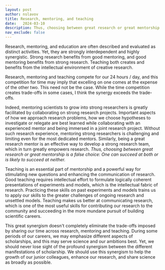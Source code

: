```yaml
---
layout: post
author: nslavov
title: Research, mentoring, and teaching
date:   2024-03-10
description: Thus, choosing between great research or great mentorship is a false choice: One can succeed at both or is likely to succeed at neither.
nav_exclude: false
---
```






<p class="intro"><span class="dropcap">R</span>esearch, mentoring, and education are often described and evaluated as distinct activities. Yet, they are strongly interdependent and highly synergistic. Strong research benefits from good mentoring, and good mentoring benefits from strong research. Teaching both creates and benefits from the intellectual environment of creative research.</p>

Research, mentoring and teaching compete for our 24 hours / day, and this competition for time may imply that excelling on one comes at the expense of the other two. This need not be the case. While the time competition creates trade-offs in some cases, I think the synergy exceeds the trade-offs.


Indeed, mentoring scientists to grow into strong researchers is greatly facilitated by collaborating on strong research projects. Important aspects of how we approach research problems, how we choose hypotheses to investigate or relegate are best learned while collaborating with an experienced mentor and being immersed in a joint research project. Without such research experience, mentoring strong researchers is challenging and limiting even for the most dedicated mentors. Similarly, being a great research mentor is an effective way to develop a strong research team, which in turn greatly empowers research. *Thus, choosing between great research or great mentorship is a false choice: One can succeed at both or is likely to succeed at neither.*   



Teaching is an essential part of mentorship and a powerful way for stimulating new questions and enhancing the communication of research. Good teaching requires intellectual effort to formulate logically coherent presentations of experiments and models, which is the intellectual fabric of research. Practicing these skills on past experiments and models trains us to apply our skills to the greater challenges of ongoing research and unsettled models. Teaching makes us better at communicating research, which is one of the most useful skills for contributing our research to the community and succeeding in the more mundane pursuit of building scientific careers.


This great synergism doesn't completely eliminate the trade-offs imposed by sharing our time across research, mentoring and teaching. During some periods of our careers, we may emphasize different aspects of scholarships, and this may serve science and our ambitions best. Yet, we should never lose sight of the profound synergism between the different manifestations of scholarship. We should use this synergism to help the growth of our junior colleagues, enhance our research, and share science as broadly as possible.


<br>
